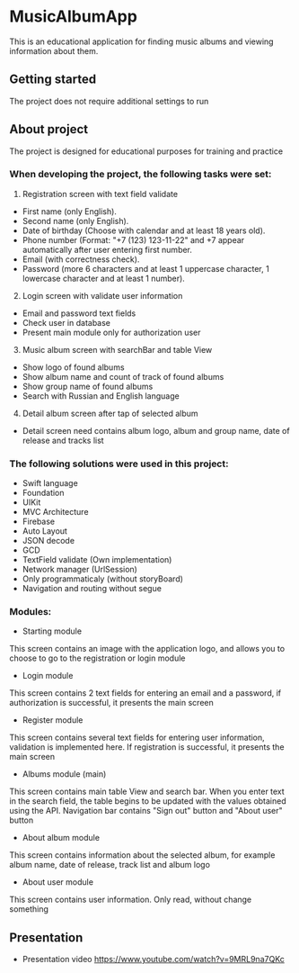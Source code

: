 # MusicAlbumApp

This is an educational application for finding music albums and viewing information about them.

## Getting started
The project does not require additional settings to run

## About project
The project is designed for educational purposes for training and practice

### When developing the project, the following tasks were set:

1. Registration screen with text field validate
- First name (only English).
- Second name (only English).
- Date of birthday (Choose with calendar and at least 18 years old).
- Phone number (Format: "+7 (123) 123-11-22" and +7 appear automatically after user entering first number.
- Email (with correctness check).
- Password (more 6 characters and at least 1 uppercase character, 1 lowercase character and at least 1 number).

2. Login screen with validate user information
- Email and password text fields
- Check user in database
- Present main module only for authorization user

3. Music album screen with searchBar and table View
- Show logo of found albums
- Show album name and count of track of found albums
- Show group name of found albums
- Search with Russian and English language

4. Detail album screen after tap of selected album
- Detail screen need contains album logo, album and group name, date of release and tracks list

### The following solutions were used in this project: 

- Swift language
- Foundation
- UIKit
- MVC Architecture
- Firebase
- Auto Layout
- JSON decode
- GCD
- TextField validate (Own implementation)
- Network manager (UrlSession)
- Only programmaticaly (without storyBoard)
- Navigation and routing without segue


### Modules:
- Starting module

This screen contains an image with the application logo, and allows you to choose to go to the registration or login module

- Login module

This screen contains 2 text fields for entering an email and a password, if authorization is successful, it presents the main screen

- Register module

This screen contains several text fields for entering user information, validation is implemented here.
If registration is successful, it presents the main screen

- Albums module (main)

This screen contains main table View and search bar.
When you enter text in the search field, the table begins to be updated with the values obtained using the API.
Navigation bar contains "Sign out" button and "About user" button

- About album module

This screen сontains information about the selected album, for example album name, date of release, track list and album logo

- About user module

This screen contains user information.
Only read, without change something

## Presentation

- Presentation video https://www.youtube.com/watch?v=9MRL9na7QKc

